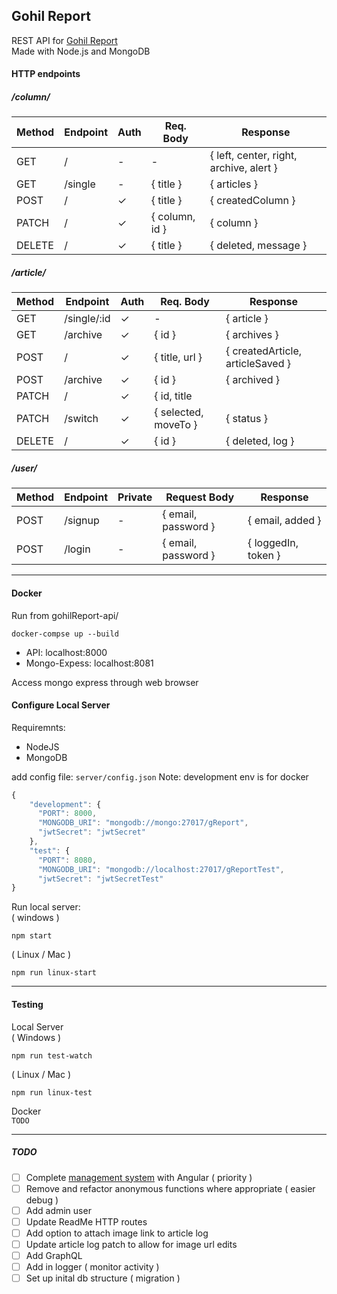 ## Gohil Report

   REST API for [Gohil Report](http://www.gohilreport.com)  
   Made with Node.js and MongoDB  

#### HTTP endpoints  

##### /column/  
Method | Endpoint | Auth | Req. Body | Response
--- | --- | --- | --- | ---
GET | / | - | - | { left, center, right, archive, alert }
GET | /single | - | { title } |  { articles }
POST | / | ✓ | { title }| { createdColumn }
PATCH | / |  ✓ | { column, id } | { column }
DELETE | / |  ✓ | { title } | { deleted, message }

##### /article/  
Method | Endpoint | Auth | Req. Body | Response
--- | --- | --- | --- | ---
GET | /single/:id |  ✓ | - | { article }
GET | /archive |  ✓ | { id } | { archives }
POST | / |  ✓ | { title, url } | { createdArticle, articleSaved }
POST | /archive |  ✓ | { id } | { archived }
PATCH | / |  ✓ | { id, title || url   } | { oldArticle, status }
PATCH | /switch |  ✓ | { selected, moveTo } | { status }
DELETE | / |  ✓ | { id } | { deleted, log }

##### /user/  
Method | Endpoint | Private | Request Body | Response
--- | --- | --- | --- | ---
POST | /signup | - | { email, password } | { email, added }
POST | /login | - | { email, password } | { loggedIn, token }

___

#### Docker  

Run from gohilReport-api/
```
docker-compse up --build
```

* API:            localhost:8000
* Mongo-Expess:   localhost:8081

Access mongo express through web browser  

#### Configure Local Server
Requiremnts:
* NodeJS
* MongoDB  

add config file: `server/config.json`
Note: development env is for docker
```javascript
{
    "development": {
      "PORT": 8000,
      "MONGODB_URI": "mongodb://mongo:27017/gReport",
      "jwtSecret": "jwtSecret"
    },
    "test": {
      "PORT": 8080,
      "MONGODB_URI": "mongodb://localhost:27017/gReportTest",
      "jwtSecret": "jwtSecretTest"
}
```  

Run local server:  
( windows )
```
npm start
```

( Linux / Mac )
```
npm run linux-start
```  

___

#### Testing

Local Server  
( Windows )
```
npm run test-watch
```

( Linux / Mac )
```
npm run linux-test
```  

Docker  
`TODO`

___

##### TODO
- [ ] Complete [management system](https://github.com/hitesh-92/gohilReportManager) with Angular ( priority )
- [ ] Remove and refactor anonymous functions where appropriate ( easier debug )
- [ ] Add admin user
- [ ] Update ReadMe HTTP routes
- [ ] Add option to attach image link to article log
- [ ] Update article log patch to allow for image url edits
- [ ] Add GraphQL
- [ ] Add in logger ( monitor activity )
- [ ] Set up inital db structure ( migration )

